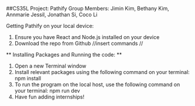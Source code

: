##CS35L Project: Pathify
Group Members: Jimin Kim, Bethany Kim, Annmarie Jessil, Jonathan Si, Coco Li

Getting Pathify on your local device: 

1) Ensure you have React and Node.js installed on your device
2) Download the repo from Github
     //insert commands // 


** Installing Packages and Running the code: **

1)  Open a new Terminal window
2)  Install relevant packages using the following command on your terminal: npm install
3)  To run the program on the local host, use the following command on your terminal: npm run dev
4)  Have fun adding internships!

























